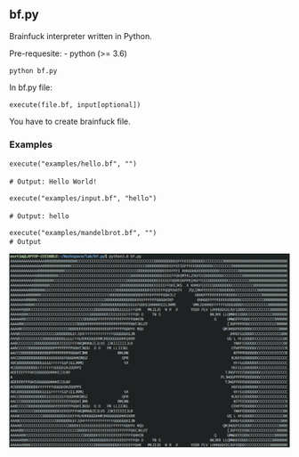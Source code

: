 ## bf.py

Brainfuck interpreter written in Python.

Pre-requesite:
    - python (>= 3.6)

```
python bf.py
```

In bf.py file:
```
execute(file.bf, input[optional])
```

You have to create brainfuck file.

### Examples

```
execute("examples/hello.bf", "")

# Output: Hello World!
```

```
execute("examples/input.bf", "hello")

# Output: hello
```

```
execute("examples/mandelbrot.bf", "")
# Output
```

![mandelbrot](assets/mandelbrot.png)


